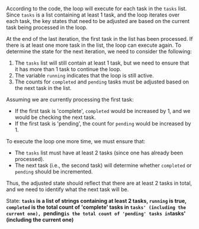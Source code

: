According to the code, the loop will execute for each task in the `tasks` list. Since `tasks` is a list containing at least 1 task, and the loop iterates over each task, the key states that need to be adjusted are based on the current task being processed in the loop.

At the end of the last iteration, the first task in the list has been processed. If there is at least one more task in the list, the loop can execute again. To determine the state for the next iteration, we need to consider the following:

1. The `tasks` list will still contain at least 1 task, but we need to ensure that it has more than 1 task to continue the loop.
2. The variable `running` indicates that the loop is still active. 
3. The counts for `completed` and `pending` tasks must be adjusted based on the next task in the list.

Assuming we are currently processing the first task:
- If the first task is 'complete', `completed` would be increased by 1, and we would be checking the next task.
- If the first task is 'pending', the count for `pending` would be increased by 1.

To execute the loop one more time, we must ensure that:
- The `tasks` list must have at least 2 tasks (since one has already been processed).
- The next task (i.e., the second task) will determine whether `completed` or `pending` should be incremented.

Thus, the adjusted state should reflect that there are at least 2 tasks in total, and we need to identify what the next task will be.

State: **`tasks` is a list of strings containing at least 2 tasks, `running` is true, `completed` is the total count of 'complete' tasks in `tasks' (including the current one), `pending` is the total count of 'pending' tasks in `tasks' (including the current one)**